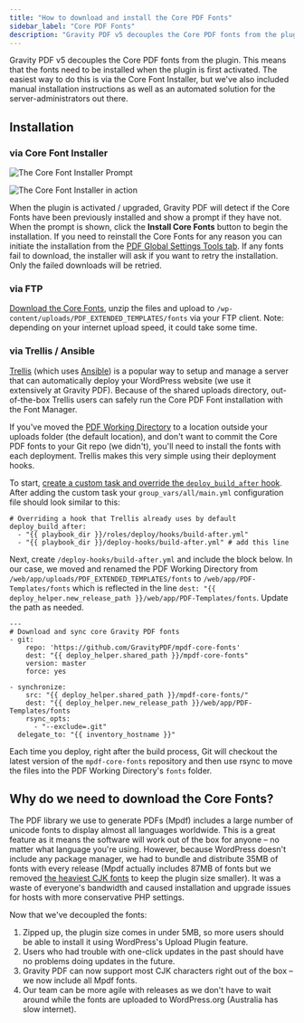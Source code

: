 ```yaml
---
title: "How to download and install the Core PDF Fonts"
sidebar_label: "Core PDF Fonts"
description: "Gravity PDF v5 decouples the Core PDF fonts from the plugin, which means when the plugin is first activated the fonts need to be installed."
---
```


Gravity PDF v5 decouples the Core PDF fonts from the plugin. This means that the fonts need to be installed when the plugin is first activated. The easiest way to do this is via the Core Font Installer, but we've also included manual installation instructions as well as an automated solution for the server-administrators out there. 

## Installation

### via Core Font Installer 

![The Core Font Installer Prompt](https://resources.gravitypdf.com/uploads/2017/12/core-fontdownload-prompt.png)

![The Core Font Installer in action](https://resources.gravitypdf.com/uploads/2017/12/core-font-installer.png) 

When the plugin is activated / upgraded, Gravity PDF will detect if the Core Fonts have been previously installed and show a prompt if they have not. When the prompt is shown, click the **Install Core Fonts** button to begin the installation. If you need to reinstall the Core Fonts for any reason you can initiate the installation from the [PDF Global Settings Tools tab](user-global-settings.md#tools). If any fonts fail to download, the installer will ask if you want to retry the installation. Only the failed downloads will be retried.

### via FTP 

[Download the Core Fonts](https://github.com/GravityPDF/mpdf-core-fonts/archive/master.zip), unzip the files and upload to `/wp-content/uploads/PDF_EXTENDED_TEMPLATES/fonts` via your FTP client. Note: depending on your internet upload speed, it could take some time.

### via Trellis / Ansible 

[Trellis](https://roots.io/trellis/) (which uses [Ansible](https://www.ansible.com/how-ansible-works)) is a popular way to setup and manage a server that can automatically deploy your WordPress website (we use it extensively at Gravity PDF). Because of the shared uploads directory, out-of-the-box Trellis users can safely run the Core PDF Font installation with the Font Manager. 

If you've moved the [PDF Working Directory](developer-first-custom-pdf.md#working-directory) to a location outside your uploads folder (the default location), and don't want to commit the Core PDF fonts to your Git repo (we didn't), you'll need to install the fonts with each deployment. Trellis makes this very simple using their deployment hooks. 

To start, [create a custom task and override the `deploy_build_after` hook](https://roots.io/trellis/docs/deploys/#custom-tasks). After adding the custom task your `group_vars/all/main.yml` configuration file should look similar to this:

    # Overriding a hook that Trellis already uses by default
    deploy_build_after:
      - "{{ playbook_dir }}/roles/deploy/hooks/build-after.yml"
      - "{{ playbook_dir }}/deploy-hooks/build-after.yml" # add this line

Next, create `/deploy-hooks/build-after.yml` and include the block below. In our case, we moved and renamed the PDF Working Directory from `/web/app/uploads/PDF_EXTENDED_TEMPLATES/fonts` to `/web/app/PDF-Templates/fonts` which is reflected in the line `dest: "{{ deploy_helper.new_release_path }}/web/app/PDF-Templates/fonts`. Update the path as needed.

    ---
    # Download and sync core Gravity PDF fonts
    - git:
        repo: 'https://github.com/GravityPDF/mpdf-core-fonts'
        dest: "{{ deploy_helper.shared_path }}/mpdf-core-fonts"
        version: master
        force: yes

    - synchronize:
        src: "{{ deploy_helper.shared_path }}/mpdf-core-fonts/"
        dest: "{{ deploy_helper.new_release_path }}/web/app/PDF-Templates/fonts
        rsync_opts:
          - "--exclude=.git"
      delegate_to: "{{ inventory_hostname }}"

Each time you deploy, right after the build process, Git will checkout the latest version of the `mpdf-core-fonts` repository and then use rsync to move the files into the PDF Working Directory's `fonts` folder.

## Why do we need to download the Core Fonts? 

The PDF library we use to generate PDFs (Mpdf) includes a large number of unicode fonts to display almost all languages worldwide. This is a great feature as it means the software will work out of the box for anyone – no matter what language you're using. However, because WordPress doesn't include any package manager, we had to bundle and distribute 35MB of fonts with every release (Mpdf actually includes 87MB of fonts but we removed [the heaviest CJK fonts](https://en.wikipedia.org/wiki/List_of_CJK_fonts) to keep the plugin size smaller). It was a waste of everyone's bandwidth and caused installation and upgrade issues for hosts with more conservative PHP settings. 

Now that we've decoupled the fonts:

1.  Zipped up, the plugin size comes in under 5MB, so more users should be able to install it using WordPress's Upload Plugin feature.
2.  Users who had trouble with one-click updates in the past should have no problems doing updates in the future.
3.  Gravity PDF can now support most CJK characters right out of the box – we now include all Mpdf fonts.
4.  Our team can be more agile with releases as we don't have to wait around while the fonts are uploaded to WordPress.org (Australia has slow internet).
